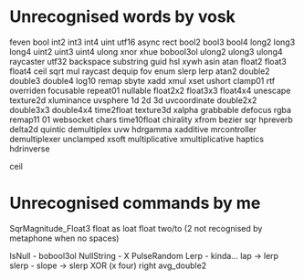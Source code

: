 # Unrecognised words by vosk
feven
bool
int2
int3
int4
uint
utf16
async
rect
bool2
bool3
bool4
long2
long3
long4
uint2
uint3
uint4
ulong
xnor
xhue
bobool3ol
ulong2
ulong3
ulong4
raycaster
utf32
backspace
substring
guid
hsl
xywh
asin
atan
float2
float3
float4
ceil
sqrt
mul
raycast
dequip
fov
enum
slerp
lerp
atan2
double2
double3
double4
log10
remap
sbyte
xadd
xmul
xset
ushort
clamp01
rtf
overriden
focusable
repeat01
nullable
float2x2
float3x3
float4x4
unescape
texture2d
xluminance
uvsphere
1d
2d
3d
uvcoordinate
double2x2
double3x3
double4x4
time2float
texture3d
xalpha
grabbable
defocus
rgba
remap11
01
websocket
chars
time10float
chirality
xfrom
bezier
sqr
hpreverb
delta2d
quintic
demultiplex
uvw
hdrgamma
xadditive
mrcontroller
demultiplexer
unclamped
xsoft
multiplicative
xmultiplicative
haptics
hdrinverse

ceil

# Unrecognised commands by me
SqrMagnitude_Float3
float as loat
float two/to (2 not recognised by metaphone when no spaces)

IsNull - 
bobool3ol
NullString - X
PulseRandom
Lerp - kinda... lap -> lerp
slerp - slope -> slerp
XOR (x four)
right
avg_double2